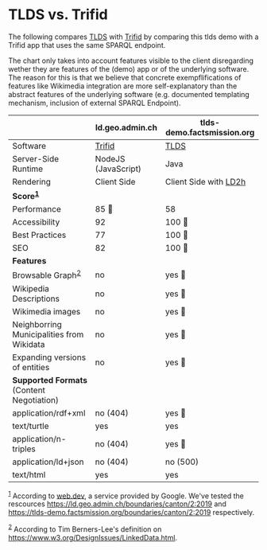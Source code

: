# TLDS vs. Trifid 

The following compares [TLDS](https://github.com/linked-solutions/tlds) with [Trifid](https://github.com/zazuko/trifid) by comparing this tlds demo with a Trifid app that uses the same SPARQL endpoint.

The chart only takes into account features visible to the client disregarding wether they are features of the (demo) app or of the underlying software. The reason for this is that we believe that concrete exempflifications of features like Wikimedia integration are more self-explanatory than the abstract features of the underlying software (e.g. documented templating mechanism, inclusion of external SPARQL Endpoint).

| | ld.geo.admin.ch | tlds-demo.factsmission.org |
| - | - | - |
| Software | [Trifid](https://github.com/zazuko/trifid) | [TLDS](https://github.com/linked-solutions/tlds) |
| Server-Side Runtime | NodeJS (JavaScript) | Java |
| Rendering | Client Side | Client Side with [LD2h](https://github.com/rdf2h/ld2h/) |
| <b>Score<sup>[1](#f1)</sup></b> |
| Performance | 85 🏅 | 58 |
| Accessibility | 92 | 100 🏅 |
| Best Practices | 77 | 100 🏅 |
| SEO | 82 | 100 🏅 |
| <b>Features</b> |
| Browsable Graph<sup>[2](#f2)</sup> | no | yes 🏅 |
| Wikipedia Descriptions | no | yes 🏅 |
| Wikimedia images | no | yes 🏅 |
| Neighborring Municipalities from Wikidata | no | yes 🏅 |
| Expanding versions of entities | no | yes 🏅 |
| <b>Supported Formats</b> (Content Negotiation) |
| application/rdf+xml | no (404) | yes 🏅 |
| text/turtle | yes | yes  |
| application/n-triples | no (404) | yes 🏅 |
| application/ld+json | no (404) | no (500) |
| text/html | yes | yes |

<sup id="f1">[1](#f1)</sup> According to [web.dev](https://web.dev/), a service provided by Google. We've tested the rescources https://ld.geo.admin.ch/boundaries/canton/2:2019 and https://tlds-demo.factsmission.org/boundaries/canton/2:2019 respectively.

<sup id="f2">[2](#f2)</sup> According to Tim Berners-Lee's definition on https://www.w3.org/DesignIssues/LinkedData.html.